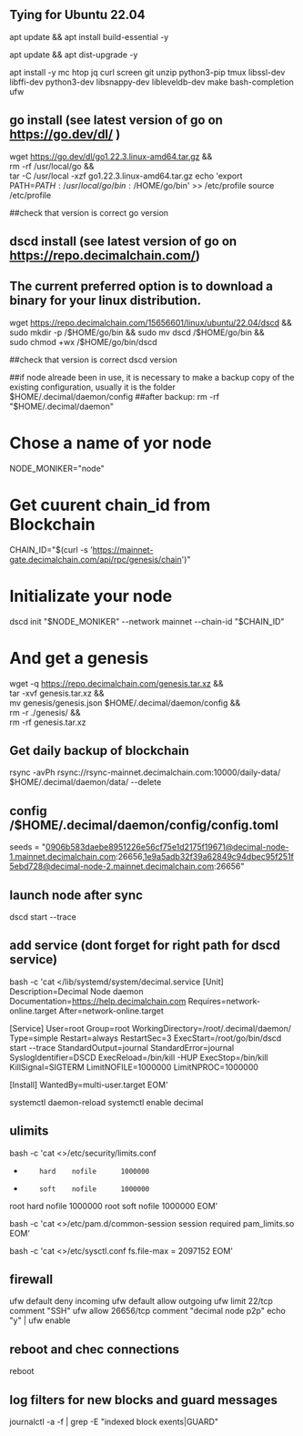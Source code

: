 ## Tying for Ubuntu 22.04


apt update && apt install build-essential -y

apt update && apt dist-upgrade -y

apt install -y mc htop jq curl screen git unzip python3-pip tmux libssl-dev libffi-dev python3-dev libsnappy-dev libleveldb-dev make bash-completion ufw

## go install (see latest version of go on https://go.dev/dl/ )
wget https://go.dev/dl/go1.22.3.linux-amd64.tar.gz && \
rm -rf /usr/local/go && \
tar -C /usr/local -xzf go1.22.3.linux-amd64.tar.gz
echo 'export PATH=$PATH:/usr/local/go/bin:/$HOME/go/bin' >> /etc/profile
source /etc/profile

##check that version is correct
go version

## dscd install (see latest version of go on https://repo.decimalchain.com/)
## The current preferred option is to download a binary for your linux distribution.
wget https://repo.decimalchain.com/15656601/linux/ubuntu/22.04/dscd && \
sudo mkdir -p /$HOME/go/bin && sudo mv dscd /$HOME/go/bin && \
sudo chmod +wx /$HOME/go/bin/dscd

##check that version is correct
dscd version

##if node alreade been in use, it is necessary to make a backup copy of the existing configuration, usually it is the folder $HOME/.decimal/daemon/config
##after backup:
rm -rf "$HOME/.decimal/daemon"
# Chose a name of yor node
NODE_MONIKER="node" 
# Get cuurent chain_id from Blockchain
CHAIN_ID="$(curl -s 'https://mainnet-gate.decimalchain.com/api/rpc/genesis/chain')"
# Initializate your node
dscd init "$NODE_MONIKER" --network mainnet --chain-id "$CHAIN_ID"
# And get a genesis
wget -q  https://repo.decimalchain.com/genesis.tar.xz && \
tar -xvf genesis.tar.xz && \
mv genesis/genesis.json $HOME/.decimal/daemon/config && \
rm -r ./genesis/ && \
rm -rf genesis.tar.xz


## Get daily backup of blockchain
rsync -avPh rsync://rsync-mainnet.decimalchain.com:10000/daily-data/ $HOME/.decimal/daemon/data/ --delete


## config /$HOME/.decimal/daemon/config/config.toml 
seeds = "0906b583daebe8951226e56cf75e1d2175f19671@decimal-node-1.mainnet.decimalchain.com:26656,1e9a5adb32f39a62849c94dbec95f251f5ebd728@decimal-node-2.mainnet.decimalchain.com:26656"

## launch node after sync
dscd start --trace

## add service (dont forget for right path for dscd service)
bash -c 'cat <<EOM >/lib/systemd/system/decimal.service
[Unit]
Description=Decimal Node daemon
Documentation=https://help.decimalchain.com
Requires=network-online.target
After=network-online.target

[Service]
User=root
Group=root
WorkingDirectory=/root/.decimal/daemon/
Type=simple
Restart=always
RestartSec=3
ExecStart=/root/go/bin/dscd start --trace
StandardOutput=journal
StandardError=journal
SyslogIdentifier=DSCD
ExecReload=/bin/kill -HUP 
ExecStop=/bin/kill 
KillSignal=SIGTERM
LimitNOFILE=1000000
LimitNPROC=1000000

[Install]
WantedBy=multi-user.target
EOM'

systemctl daemon-reload
systemctl enable decimal

## ulimits
bash -c 'cat <<EOM >>/etc/security/limits.conf
*         hard    nofile      1000000
*         soft    nofile      1000000
root      hard    nofile      1000000
root      soft    nofile      1000000
EOM'

bash -c 'cat <<EOM >>/etc/pam.d/common-session
session required pam_limits.so
EOM'

bash -c 'cat <<EOM >>/etc/sysctl.conf
fs.file-max = 2097152
EOM'

## firewall
ufw default deny incoming
ufw default allow outgoing
ufw limit 22/tcp comment "SSH"
ufw allow 26656/tcp comment "decimal node p2p"
echo "y" | ufw enable

## reboot and chec connections
reboot

## log filters for new blocks and guard messages
journalctl -a -f | grep -E "indexed block exents|GUARD"
